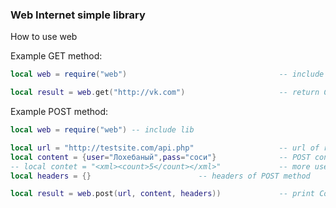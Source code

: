 ### Web Internet simple library

How to use web

Example GET method:
```lua
local web = require("web")                                  -- include lib

local result = web.get("http://vk.com")                     -- return Content of GET METHOD
```
Example POST method:
```lua
local web = require("web") -- include lib

local url = "http://testsite.com/api.php"                   -- url of request
local content = {user="Лохебаный",pass="соси"}              -- POST contnet 
-- local contet = "<xml><count>5</count></xml>"             -- more use table/json(text)/xml(text)/text
local headers = {}                        -- headers of POST method

local result = web.post(url, content, headers))             -- print Content of GET METHOD
```
